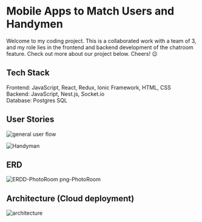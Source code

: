 # Mobile Apps to Match Users and Handymen
Welcome to my coding project.  This is a collaborated work with a team of 3, and my role lies in the frontend and backend development of the chatroom feature. Check out more about our project below. Cheers! 😉

## Tech Stack
Frontend: JavaScript, React, Redux, Ionic Framework, HTML, CSS<br />
Backend: JavaScript, Nest.js, Socket.io<br />
Database: Postgres SQL<br />

## User Stories

![general user flow](https://github.com/tonyfok1999/Mobile-Apps-Project/assets/99062097/3def718b-3c4f-4e9b-9ca6-1f0edcebc88f)

![Handyman](https://github.com/tonyfok1999/Mobile-Apps-Project/assets/99062097/b6e67b5f-909f-4efc-a300-c432b7cd40a2)

## ERD
![ERDD-PhotoRoom png-PhotoRoom](https://github.com/tonyfok1999/Mobile-Apps-Project/assets/99062097/c6c409f6-e3fd-4636-860e-ab777bc9e9d3)

## Architecture (Cloud deployment)
![architecture](https://github.com/tonyfok1999/Mobile-Apps-Project/assets/99062097/7c055d0b-e2af-43dc-a519-18724a4f7d7f)
